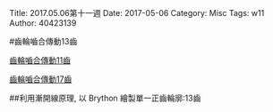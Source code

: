 Title: 2017.05.06第十一週
Date: 2017-05-06
Category: Misc
Tags: w11
Author: 40423139

#齒輪嚙合傳動13齒

<!-- PELICAN_END_SUMMARY -->


<a href="https://40423139.github.io/2017springcd_hw/blog/40423139W11-2.html">齒輪嚙合傳動11齒</a>


<a href="https://40423139.github.io/2016fallcadp_hw/blog/20170507di-shi-yi-zhou.html">齒輪嚙合傳動17齒</a>

##利用漸開線原理, 以 Brython 繪製單一正齒輪廓:13齒

<!-- 導入 Brython 標準程式庫 -->
 
<script src="../data/Brython-3.3.1/brython.js"></script>
<script src="../data/Brython-3.3.1/brython_stdlib.js"></script>
 
<!-- 啟動 Brython -->
<script>
window.onload=function(){
// 設定 data/py 為共用程式路徑
brython({debug:1, pythonpath:['./../data/py']});
}
</script>
 
<!-- 以下實際利用  Brython 繪圖-->
<canvas id="onegear" width="800" height="600"></canvas>
<div id="onegear_div" width="800" height="20"></div>

<script type="text/python3">
from browser import document as doc
import math
# deg 為角度轉為徑度的轉換因子
deg = math.pi/180.
# 定義 Spur 類別
class Spur(object):
    def __init__(self, ctx):
        self.ctx = ctx
 
    def create_line(self, x1, y1, x2, y2, width=3, fill="red"):
        self.ctx.beginPath()
        self.ctx.lineWidth = width
        self.ctx.moveTo(x1, y1)
        self.ctx.lineTo(x2, y2)
        self.ctx.strokeStyle = fill
        self.ctx.stroke()
    #
    # 定義一個繪正齒輪的繪圖函式
    # midx 為齒輪圓心 x 座標
    # midy 為齒輪圓心 y 座標
    # rp 為節圓半徑, n 為齒數
    # pa 為壓力角 (deg)
    # rot 為旋轉角 (deg)
    # 已經針對 n 大於等於 52 齒時的繪圖錯誤修正, 因為 base circle 與齒根圓大小必須進行判斷
    def Gear(self, midx, midy, rp, n=20, pa=20, color="black"):
        # 齒輪漸開線分成 15 線段繪製
        imax = 15
        # 在輸入的畫布上繪製直線, 由圓心到節圓 y 軸頂點畫一直線
        self.create_line(midx, midy, midx, midy-rp)
        # 畫出 rp 圓, 畫圓函式尚未定義
        #create_oval(midx-rp, midy-rp, midx+rp, midy+rp, width=2)
        # a 為模數 (代表公制中齒的大小), 模數為節圓直徑(稱為節徑)除以齒數
        # 模數也就是齒冠大小
        a=2*rp/n
        # d 為齒根大小, 為模數的 1.157 或 1.25倍, 這裡採 1.25 倍
        d=2.5*rp/n
        # ra 為齒輪的外圍半徑
        ra=rp+a
        # 畫出 ra 圓, 畫圓函式尚未定義
        #create_oval(midx-ra, midy-ra, midx+ra, midy+ra, width=1)
        # rb 則為齒輪的基圓半徑
        # 基圓為漸開線長齒之基準圓
        rb=rp*math.cos(pa*deg)
        # 畫出 rb 圓 (基圓), 畫圓函式尚未定義
        #create_oval(midx-rb, midy-rb, midx+rb, midy+rb, width=1)
        # rd 為齒根圓半徑
        rd=rp-d
        # 當 rd 大於 rb 時, 漸開線並非畫至 rb, 而是 rd
        # 畫出 rd 圓 (齒根圓), 畫圓函式尚未定義
        #create_oval(midx-rd, midy-rd, midx+rd, midy+rd, width=1)
        # dr 則為基圓到齒頂圓半徑分成 imax 段後的每段半徑增量大小
        # 將圓弧分成 imax 段來繪製漸開線
        # 當 rd 大於 rb 時, 漸開線並非畫至 rb, 而是 rd
        if rd>rb:
            dr = (ra-rd)/imax
        else:
            dr=(ra-rb)/imax
        # tan(pa*deg)-pa*deg 為漸開線函數
        sigma=math.pi/(2*n)+math.tan(pa*deg)-pa*deg
        for j in range(n):
            ang=-2.*j*math.pi/n+sigma
            ang2=2.*j*math.pi/n+sigma
            lxd=midx+rd*math.sin(ang2-2.*math.pi/n)
            lyd=midy-rd*math.cos(ang2-2.*math.pi/n)
            for i in range(imax+1):
                # 當 rd 大於 rb 時, 漸開線並非畫至 rb, 而是 rd
                if rd>rb:
                    r=rd+i*dr
                else:
                    r=rb+i*dr
                theta=math.sqrt((r*r)/(rb*rb)-1.)
                alpha=theta-math.atan(theta)
                xpt=r*math.sin(alpha-ang)
                ypt=r*math.cos(alpha-ang)
                xd=rd*math.sin(-ang)
                yd=rd*math.cos(-ang)
                # i=0 時, 繪線起點由齒根圓上的點, 作為起點
                if(i==0):
                    last_x = midx+xd
                    last_y = midy-yd
                # 由左側齒根圓作為起點, 除第一點 (xd,yd) 齒根圓上的起點外, 其餘的 (xpt,ypt)則為漸開線上的分段點
                self.create_line((midx+xpt),(midy-ypt),(last_x),(last_y),fill=color)
                # 最後一點, 則為齒頂圓
                if(i==imax):
                    lfx=midx+xpt
                    lfy=midy-ypt
                last_x = midx+xpt
                last_y = midy-ypt
            # the line from last end of dedendum point to the recent
            # end of dedendum point
            # lxd 為齒根圓上的左側 x 座標, lyd 則為 y 座標
            # 下列為齒根圓上用來近似圓弧的直線
            self.create_line((lxd),(lyd),(midx+xd),(midy-yd),fill=color)
            for i in range(imax+1):
                # 當 rd 大於 rb 時, 漸開線並非畫至 rb, 而是 rd
                if rd>rb:
                    r=rd+i*dr
                else:
                    r=rb+i*dr
                theta=math.sqrt((r*r)/(rb*rb)-1.)
                alpha=theta-math.atan(theta)
                xpt=r*math.sin(ang2-alpha)
                ypt=r*math.cos(ang2-alpha)
                xd=rd*math.sin(ang2)
                yd=rd*math.cos(ang2)
                # i=0 時, 繪線起點由齒根圓上的點, 作為起點
                if(i==0):
                    last_x = midx+xd
                    last_y = midy-yd
                # 由右側齒根圓作為起點, 除第一點 (xd,yd) 齒根圓上的起點外, 其餘的 (xpt,ypt)則為漸開線上的分段點
                self.create_line((midx+xpt),(midy-ypt),(last_x),(last_y),fill=color)
                # 最後一點, 則為齒頂圓
                if(i==imax):
                    rfx=midx+xpt
                    rfy=midy-ypt
                last_x = midx+xpt
                last_y = midy-ypt
            # lfx 為齒頂圓上的左側 x 座標, lfy 則為 y 座標
            # 下列為齒頂圓上用來近似圓弧的直線
            self.create_line(lfx,lfy,rfx,rfy,fill=color)
canvas = doc['onegear']
ctx = canvas.getContext("2d")
x = (canvas.width)/2
y = (canvas.height)/2
r = 0.8*(canvas.height/2)
# 齒數
n = 13
# 壓力角
pa = 20
Spur(ctx).Gear(x, y, r, n, pa, "blue")
</script>

<!-- 以下處理 Cango Spur Gear -->

<!-- Cango 程式庫 -->
<script type="text/javascript" src="./../data/w11/cango
/Cango-9v05-min.js"></script>
<script type="text/javascript" src="./../data/w11/cango
/CangoAxes-2v09.js"></script>
<script type="text/javascript" src="./../data/w11/cango
/CangoAnimation-5v00.js"></script>
<script type="text/javascript" src="./../data/w11/cango
/gearUtils-05.js"></script>

<canvas id='cango_gear' width='800' height='750'></canvas>
 
<script type="text/python">
# 將 導入的 document 設為 doc 主要原因在於與舊程式碼相容
from browser import document as doc
# 由於 Python3 與 Javascript 程式碼已經不再混用, 因此來自 Javascript 的變數, 必須居中透過 window 物件轉換
from browser import window
import math
 
# 主要用來取得畫布大小
canvas = doc["cango_gear"]
# 此程式採用 Cango Javascript 程式庫繪圖, 因此無需 ctx
ctx = canvas.getContext("2d")
cango = window.Cango.new
# 針對變數的轉換, shapeDefs 在 Cango 中資料型別為變數, 可以透過 window 轉換
shapedefs = window.shapeDefs
# 目前 Cango 結合 Animation 在 Brython 尚無法運作, 此刻只能繪製靜態圖形
# in CangoAnimation.js
#interpolate1 = window.interpolate
# Cobi 與 createGearTooth 都是 Cango Javascript 程式庫中的物件
#cobj = window.Cobj.new
shape = window.Shape.new
path = window.Path.new
creategeartooth = window.createGearTooth.new

tweener = window.Tweener.new
# 經由 Cango 轉換成 Brython 的 cango, 指定將圖畫在 id="cango_gear" 的 canvas 上
cgo = cango("cango_gear")

######################################
# 畫正齒輪輪廓
#####################################
# n 為齒數
n = 13
# pa 為壓力角
pa = 25
# m 為模數, 根據畫布的寬度, 計算適合的模數大小
# Module = mm of pitch diameter per tooth
m = 0.8*canvas.width/n
# pr 為節圓半徑
pr = n*m/2 # gear Pitch radius
# generate gear
data = creategeartooth(m, n, pa)
# Brython 程式中的 print 會將資料印在 Browser 的 console 區
#print(data)
gearTooth = shape(data, {
  "fillColor":"#ddd0dd",
  "border": True,
  "strokeColor": "#606060" })
gearTooth.rotate(180/n) # rotate gear 1/2 tooth to mesh
# 單齒的齒形資料經過旋轉後, 將資料複製到 gear 物件中
gear = gearTooth.dup()
# gear 為單一齒的輪廓資料
#cgo.render(gearTooth)
 
# 利用單齒輪廓旋轉, 產生整個正齒輪外形
for i in range(1, n):
    # 將 gearTooth 中的資料複製到 newTooth
    newTooth = gearTooth.dup()
    # 配合迴圈, newTooth 的齒形資料進行旋轉, 然後利用 appendPath 方法, 將資料併入 gear
    newTooth.rotate(360*i/n)
    # appendPath 為 Cango 程式庫中的方法, 第二個變數為 True, 表示要刪除最前頭的 Move to SVG Path 標註符號
    gear.appendPath(newTooth, True) # trim move command = True
 
# 建立軸孔
# add axle hole, hr 為 hole radius
hr = 0.6*pr # diameter of gear shaft
shaft = path(shapedefs.circle(hr))
shaft.revWinding()
gear.appendPath(shaft) # retain the 'moveTo' command for shaft sub path

# setup the animation
# backlash (mm)
bklsh = 0.04*m
# centre shift to make backlash
dC = bklsh/(2*math.tan(math.pi*pa/180))
# np 為小齒輪齒數
np = 13
# gear ratio
gr = n/np              
gearConfig = {'cx':-pr, 'cy':0, 'degs':[0, 360]}
# gr*0.666 rpm
#pinionConfig = {'cx':pr+dC, 'cy':0, 'degs':[0, -gr*360]}
# 0.666 rpm
twnr = tweener(0, 90000, "loop")

cx = canvas.width/2
cy = canvas.height/2
#gear.translate(cx, cy)
# render 繪出靜態正齒輪輪廓
#cgo.render(gear)
# 利用 gear 資料複製一份, 命名為 gear1
gear1 = gear.dup()

from time import time
from browser.timer import request_animation_frame as raf
from browser.timer import set_interval

deg = math.pi/180

def draw():
    cgo.clearCanvas()
    gear.rotate(2*deg)
    # 在特定位置, 以特定 scale, 特定 degs 執行 render
    cgo.render(gear, {'x':cx-pr/2, 'y':cy, 'scl':0.5, 'degs':0})
    gear1.rotate(-2*deg)
    cgo.render(gear1, {'x':cx+pr*2*0.5-pr/2, 'y':cy, 'scl':0.5, 'degs':0})

set_interval(draw, 2)
</script>










